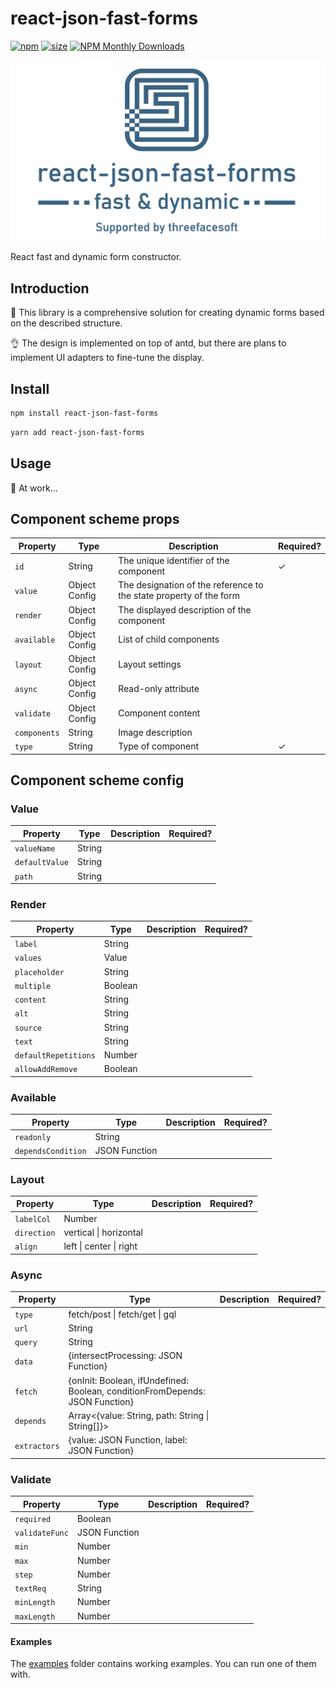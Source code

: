 # react-json-fast-forms
[![npm](https://img.shields.io/npm/v/react-json-fast-forms)](https://www.npmjs.com/package/react-json-fast-forms)
[![size](https://img.shields.io/bundlephobia/minzip/react-json-fast-forms)](https://bundlephobia.com/result?p=react-json-fast-forms)
[![NPM Monthly Downloads](https://img.shields.io/npm/dm/react-json-fast-forms.svg)](https://npmjs.com/react-json-fast-forms)

![react-json-fast-forms](media/react-json-fast-forms.png)

React fast and dynamic form constructor.

## Introduction

🚀 This library is a comprehensive solution for creating dynamic forms based on the described structure.

👌 The design is implemented on top of antd, but there are plans to implement UI adapters to fine-tune the display.

## Install

```bash
npm install react-json-fast-forms
```
```bash
yarn add react-json-fast-forms
```

## Usage

🔧 At work...

## Component scheme props

| Property             | Type          | Description                                                        | Required? | 
|----------------------|---------------|--------------------------------------------------------------------|-----------|
| `id`                 | String        | The unique identifier of the component                             |     ✓     |
| `value`              | Object Config | The designation of the reference to the state property of the form |           |
| `render`             | Object Config | The displayed description of the component                         |           |
| `available`          | Object Config | List of child components                                           |           |
| `layout`             | Object Config | Layout settings                                                    |           |
| `async`              | Object Config | Read-only attribute                                                |           |
| `validate`           | Object Config | Component content                                                  |           |
| `components`         | String        | Image description                                                  |           |
| `type`               | String        | Type of component                                                  |     ✓     |

## Component scheme config

### Value
| Property       | Type         | Description | Required? | 
|----------------|--------------|-------------|-----------|
| `valueName`    | String       |             |           |
| `defaultValue` | String       |             |           |
| `path`         | String       |             |           |

### Render
| Property               | Type    | Description | Required? | 
|------------------------|---------|-------------|-----------|
| `label`                | String  |             |           |
| `values`               | Value   |             |           |
| `placeholder`          | String  |             |           |
| `multiple`             | Boolean |             |           |
| `content`              | String  |             |           |
| `alt`                  | String  |             |           |
| `source`               | String  |             |           |
| `text`                 | String  |             |           |
| `defaultRepetitions`   | Number  |             |           |
| `allowAddRemove`       | Boolean |             |           |

### Available
| Property                | Type          | Description | Required? | 
|-------------------------|---------------|-------------|-----------|
| `readonly`              | String        |             |           |
| `dependsCondition`      | JSON Function |             |           |

### Layout
| Property        | Type                      | Description | Required? | 
|-----------------|---------------------------|-------------|-----------|
| `labelCol`      | Number                    |             |           |
| `direction`     | vertical  \| horizontal   |             |           |
| `align`         | left \| center \| right   |             |           |


### Async
| Property             | Type                                                                         | Description | Required? | 
|----------------------|------------------------------------------------------------------------------|-------------|-----------|
| `type`               | fetch\/post \| fetch\/get \| gql                                             |             |           |
| `url`                | String                                                                       |             |           |
| `query`              | String                                                                       |             |           |
| `data`               | {intersectProcessing: JSON Function}                                         |             |           |
| `fetch`              | {onInit: Boolean, ifUndefined: Boolean, conditionFromDepends: JSON Function} |             |           |
| `depends`            | Array\<\{value: String, path: String \| String\[\]\}\>                       |             |           |
| `extractors`         | {value: JSON Function, label: JSON Function}                                 |             |           |

### Validate
| Property              | Type          | Description | Required? | 
|-----------------------|---------------|-------------|-----------|
| `required`            | Boolean       |             |           |
| `validateFunc`        | JSON Function |             |           |
| `min`                 | Number        |             |           |
| `max`                 | Number        |             |           |
| `step`                | Number        |             |           |
| `textReq`             | String        |             |           |
| `minLength`           | Number        |             |           |
| `maxLength`           | Number        |             |           |

#### Examples

The [examples](examples) folder contains working examples.
You can run one of them with.